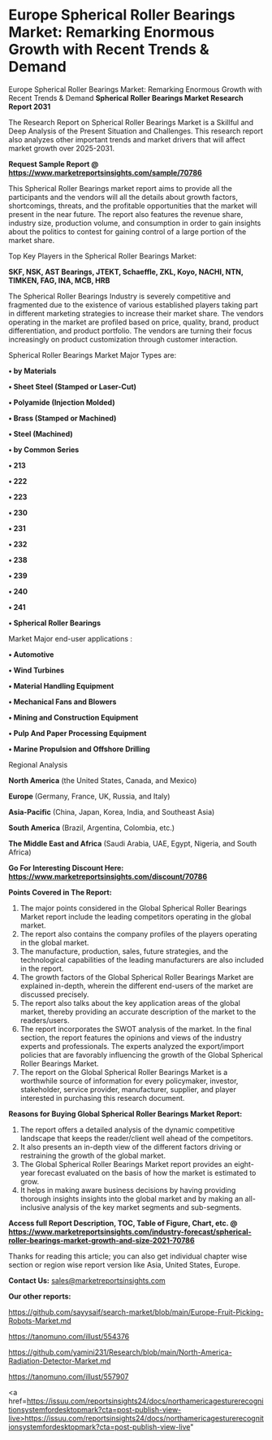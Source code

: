 # Europe Spherical Roller Bearings Market: Remarking Enormous Growth with Recent Trends & Demand
Europe Spherical Roller Bearings Market: Remarking Enormous Growth with Recent Trends & Demand
<strong>Spherical Roller Bearings Market Research Report 2031</strong>

The Research Report on Spherical Roller Bearings Market is a Skillful and Deep Analysis of the Present Situation and Challenges. This research report also analyzes other important trends and market drivers that will affect market growth over 2025-2031.

<strong>Request Sample Report @ <a href=https://www.marketreportsinsights.com/sample/70786>https://www.marketreportsinsights.com/sample/70786</a></strong>

This Spherical Roller Bearings market report aims to provide all the participants and the vendors will all the details about growth factors, shortcomings, threats, and the profitable opportunities that the market will present in the near future. The report also features the revenue share, industry size, production volume, and consumption in order to gain insights about the politics to contest for gaining control of a large portion of the market share.

Top Key Players in the Spherical Roller Bearings Market:

<strong>SKF, NSK, AST Bearings, JTEKT, Schaeffle, ZKL, Koyo, NACHI, NTN, TIMKEN, FAG, INA, MCB, HRB</strong>

The Spherical Roller Bearings Industry is severely competitive and fragmented due to the existence of various established players taking part in different marketing strategies to increase their market share. The vendors operating in the market are profiled based on price, quality, brand, product differentiation, and product portfolio. The vendors are turning their focus increasingly on product customization through customer interaction.

Spherical Roller Bearings Market Major Types are:

<strong>• by Materials

• Sheet Steel (Stamped or Laser-Cut)

• Polyamide (Injection Molded)

• Brass (Stamped or Machined)

• Steel (Machined)

• by Common Series

• 213

• 222

• 223

• 230

• 231

• 232

• 238

• 239

• 240

• 241

• Spherical Roller Bearings</strong>

Market Major end-user applications :

<strong>• Automotive

• Wind Turbines

• Material Handling Equipment

• Mechanical Fans and Blowers

• Mining and Construction Equipment

• Pulp And Paper Processing Equipment

• Marine Propulsion and Offshore Drilling</strong>

Regional Analysis

</u><strong><b>North America</b></strong> (the United States, Canada, and Mexico)

<strong><b>Europe </b></strong>(Germany, France, UK, Russia, and Italy)

<strong><b>Asia-Pacific</b></strong> (China, Japan, Korea, India, and Southeast Asia)

<strong><b>South America</b></strong> (Brazil, Argentina, Colombia, etc.)

<strong><b>The Middle East and Africa</b></strong> (Saudi Arabia, UAE, Egypt, Nigeria, and South Africa)

<strong>Go For Interesting Discount Here: <a href=https://www.marketreportsinsights.com/discount/70786>https://www.marketreportsinsights.com/discount/70786</a></strong>

<strong>Points Covered in The Report:</strong>
<ol>
  <li>The major points considered in the Global Spherical Roller Bearings Market report include the leading competitors operating in the global market.</li>
  <li>The report also contains the company profiles of the players operating in the global market.</li>
  <li>The manufacture, production, sales, future strategies, and the technological capabilities of the leading manufacturers are also included in the report.</li>
  <li>The growth factors of the Global Spherical Roller Bearings Market are explained in-depth, wherein the different end-users of the market are discussed precisely.</li>
  <li>The report also talks about the key application areas of the global market, thereby providing an accurate description of the market to the readers/users.</li>
  <li>The report incorporates the SWOT analysis of the market. In the final section, the report features the opinions and views of the industry experts and professionals. The experts analyzed the export/import policies that are favorably influencing the growth of the Global Spherical Roller Bearings Market.</li>
  <li>The report on the Global Spherical Roller Bearings Market is a worthwhile source of information for every policymaker, investor, stakeholder, service provider, manufacturer, supplier, and player interested in purchasing this research document.</li>
</ol>
<strong>Reasons for Buying Global Spherical Roller Bearings Market Report:</strong>

<ol>
  <li>The report offers a detailed analysis of the dynamic competitive landscape that keeps the reader/client well ahead of the competitors.</li>
  <li>It also presents an in-depth view of the different factors driving or restraining the growth of the global market.</li>
  <li>The Global Spherical Roller Bearings Market report provides an eight-year forecast evaluated on the basis of how the market is estimated to grow.</li>
  <li>It helps in making aware business decisions by having providing thorough insights insights into the global market and by making an all-inclusive analysis of the key market segments and sub-segments.</li>
</ol>
<strong>Access full Report Description, TOC, Table of Figure, Chart, etc. @ <a href=https://www.marketreportsinsights.com/industry-forecast/spherical-roller-bearings-market-growth-and-size-2021-70786>https://www.marketreportsinsights.com/industry-forecast/spherical-roller-bearings-market-growth-and-size-2021-70786</a></strong>


Thanks for reading this article; you can also get individual chapter wise section or region wise report version like Asia, United States, Europe.

<strong>Contact Us:</strong>
sales@marketreportsinsights.com

<strong>Our other reports:</strong>

<a href=https://github.com/sayysaif/search-market/blob/main/Europe-Fruit-Picking-Robots-Market.md>https://github.com/sayysaif/search-market/blob/main/Europe-Fruit-Picking-Robots-Market.md</a>

<a href=https://tanomuno.com/illust/554376>https://tanomuno.com/illust/554376</a>

<a href=https://github.com/yamini231/Research/blob/main/North-America-Radiation-Detector-Market.md>https://github.com/yamini231/Research/blob/main/North-America-Radiation-Detector-Market.md</a>

<a href=https://tanomuno.com/illust/557907>https://tanomuno.com/illust/557907</a>

<a href=https://issuu.com/reportsinsights24/docs/northamericagesturerecognitionsystemfordesktopmark?cta=post-publish-view-live>https://issuu.com/reportsinsights24/docs/northamericagesturerecognitionsystemfordesktopmark?cta=post-publish-view-live</a>"

